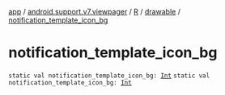 [app](../../../index.md) / [android.support.v7.viewpager](../../index.md) / [R](../index.md) / [drawable](index.md) / [notification_template_icon_bg](./notification_template_icon_bg.md)

# notification_template_icon_bg

`static val notification_template_icon_bg: `[`Int`](https://kotlinlang.org/api/latest/jvm/stdlib/kotlin/-int/index.html)
`static val notification_template_icon_bg: `[`Int`](https://kotlinlang.org/api/latest/jvm/stdlib/kotlin/-int/index.html)
